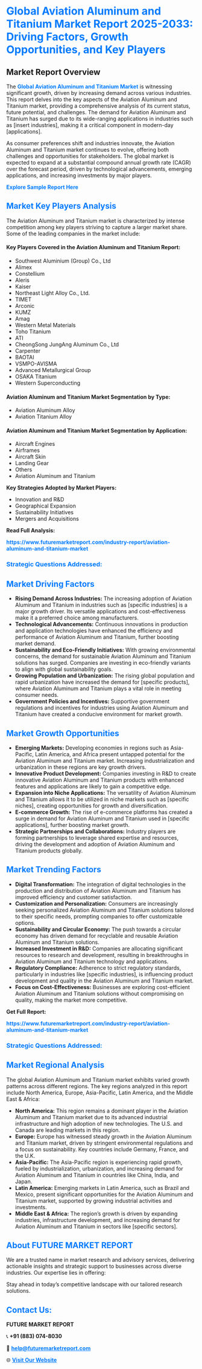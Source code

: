 <h1 style="color: #007BFF;">Global Aviation Aluminum and Titanium Market Report 2025-2033: Driving Factors, Growth Opportunities, and Key Players</h1>

<section id="overview">
<h2>Market Report Overview</h2>
<p>The <a href="https://www.futuremarketreport.com/industry-report/aviation-aluminum-and-titanium-market" style="color: #007BFF; text-decoration: none;"><strong>Global Aviation Aluminum and Titanium Market</strong></a> is witnessing significant growth, driven by increasing demand across various industries. This report delves into the key aspects of the Aviation Aluminum and Titanium market, providing a comprehensive analysis of its current status, future potential, and challenges. The demand for Aviation Aluminum and Titanium has surged due to its wide-ranging applications in industries such as [insert industries], making it a critical component in modern-day [applications].</p>
<p>As consumer preferences shift and industries innovate, the Aviation Aluminum and Titanium market continues to evolve, offering both challenges and opportunities for stakeholders. The global market is expected to expand at a substantial compound annual growth rate (CAGR) over the forecast period, driven by technological advancements, emerging applications, and increasing investments by major players.</p>
</section>

<section id="overview">
<p><a href="https://www.futuremarketreport.com/request-sample/reportId=112784" style="color: #007BFF; text-decoration: none;"><strong>Explore Sample Report Here</strong></a></p>
</section>

<section id="key-players">
<h2 style="color: #007BFF;">Market Key Players Analysis</h2>
<p>The Aviation Aluminum and Titanium market is characterized by intense competition among key players striving to capture a larger market share. Some of the leading companies in the market include:</p>
<h4>Key Players Covered in the Aviation Aluminum and Titanium Report:</h4>
<ul><li>Southwest Aluminium (Group) Co., Ltd</li><li>Alimex</li><li>Constellium</li><li>Aleris</li><li>Kaiser</li><li>Northeast Light Alloy Co., Ltd.</li><li>TIMET</li><li>Arconic</li><li>KUMZ</li><li>Amag</li><li>Western Metal Materials</li><li>Toho Titanium</li><li>ATI</li><li>CheongSong JungAng Aluminum Co., Ltd</li><li>Carpenter</li><li>BAOTAI</li><li>VSMPO-AVISMA</li><li>Advanced Metallurgical Group</li><li>OSAKA Titanium</li><li>Western Superconducting</li></ul>
<h4>Aviation Aluminum and Titanium Market Segmentation by Type:</h4>
<ul><li>Aviation Aluminum Alloy</li><li>Aviation Titanium Alloy</li></ul>

<h4>Aviation Aluminum and Titanium Market Segmentation by Application:</h4>
<ul><li>Aircraft Engines</li><li>Airframes</li><li>Aircraft Skin</li><li>Landing Gear</li><li>Others</li><li>Aviation Aluminum and Titanium</li></ul>
<p><strong>Key Strategies Adopted by Market Players:</strong></p>
<ul>
<li>Innovation and R&D</li>
<li>Geographical Expansion</li>
<li>Sustainability Initiatives</li>
<li>Mergers and Acquisitions</li>
</ul>
</section>

<section>
<p><strong>Read Full Analysis: </strong></p><a href="https://www.futuremarketreport.com/industry-report/aviation-aluminum-and-titanium-market" style="color: #007BFF; text-decoration: none;"><strong>https://www.futuremarketreport.com/industry-report/aviation-aluminum-and-titanium-market</strong></a>
<h3 style="color: #007BFF;">Strategic Questions Addressed:</h3>
</section>

<section id="driving-factors">
<h2 style="color: #007BFF;">Market Driving Factors</h2>
<ul>
<li><strong>Rising Demand Across Industries:</strong> The increasing adoption of Aviation Aluminum and Titanium in industries such as [specific industries] is a major growth driver. Its versatile applications and cost-effectiveness make it a preferred choice among manufacturers.</li>
<li><strong>Technological Advancements:</strong> Continuous innovations in production and application technologies have enhanced the efficiency and performance of Aviation Aluminum and Titanium, further boosting market demand.</li>
<li><strong>Sustainability and Eco-Friendly Initiatives:</strong> With growing environmental concerns, the demand for sustainable Aviation Aluminum and Titanium solutions has surged. Companies are investing in eco-friendly variants to align with global sustainability goals.</li>
<li><strong>Growing Population and Urbanization:</strong> The rising global population and rapid urbanization have increased the demand for [specific products], where Aviation Aluminum and Titanium plays a vital role in meeting consumer needs.</li>
<li><strong>Government Policies and Incentives:</strong> Supportive government regulations and incentives for industries using Aviation Aluminum and Titanium have created a conducive environment for market growth.</li>
</ul>
</section>

<section id="growth-opportunities">
<h2 style="color: #007BFF;">Market Growth Opportunities</h2>
<ul>
<li><strong>Emerging Markets:</strong> Developing economies in regions such as Asia-Pacific, Latin America, and Africa present untapped potential for the Aviation Aluminum and Titanium market. Increasing industrialization and urbanization in these regions are key growth drivers.</li>
<li><strong>Innovative Product Development:</strong> Companies investing in R&D to create innovative Aviation Aluminum and Titanium products with enhanced features and applications are likely to gain a competitive edge.</li>
<li><strong>Expansion into Niche Applications:</strong> The versatility of Aviation Aluminum and Titanium allows it to be utilized in niche markets such as [specific niches], creating opportunities for growth and diversification.</li>
<li><strong>E-commerce Growth:</strong> The rise of e-commerce platforms has created a surge in demand for Aviation Aluminum and Titanium used in [specific applications], further boosting market growth.</li>
<li><strong>Strategic Partnerships and Collaborations:</strong> Industry players are forming partnerships to leverage shared expertise and resources, driving the development and adoption of Aviation Aluminum and Titanium products globally.</li>
</ul>
</section>

<section id="trending-factors">
<h2 style="color: #007BFF;">Market Trending Factors</h2>
<ul>
<li><strong>Digital Transformation:</strong> The integration of digital technologies in the production and distribution of Aviation Aluminum and Titanium has improved efficiency and customer satisfaction.</li>
<li><strong>Customization and Personalization:</strong> Consumers are increasingly seeking personalized Aviation Aluminum and Titanium solutions tailored to their specific needs, prompting companies to offer customizable options.</li>
<li><strong>Sustainability and Circular Economy:</strong> The push towards a circular economy has driven demand for recyclable and reusable Aviation Aluminum and Titanium solutions.</li>
<li><strong>Increased Investment in R&D:</strong> Companies are allocating significant resources to research and development, resulting in breakthroughs in Aviation Aluminum and Titanium technology and applications.</li>
<li><strong>Regulatory Compliance:</strong> Adherence to strict regulatory standards, particularly in industries like [specific industries], is influencing product development and quality in the Aviation Aluminum and Titanium market.</li>
<li><strong>Focus on Cost-Effectiveness:</strong> Businesses are exploring cost-efficient Aviation Aluminum and Titanium solutions without compromising on quality, making the market more competitive.</li>
</ul>
</section>

<section>
<p><strong>Get Full Report: </strong></p><a href="https://www.futuremarketreport.com/industry-report/aviation-aluminum-and-titanium-market" style="color: #007BFF; text-decoration: none;"><strong>https://www.futuremarketreport.com/industry-report/aviation-aluminum-and-titanium-market</strong></a>
<h3 style="color: #007BFF;">Strategic Questions Addressed:</h3>
</section>


<section id="regional-analysis">
<h2 style="color: #007BFF;">Market Regional Analysis</h2>
<p>The global Aviation Aluminum and Titanium market exhibits varied growth patterns across different regions. The key regions analyzed in this report include North America, Europe, Asia-Pacific, Latin America, and the Middle East & Africa:</p>
<ul>
<li><strong>North America:</strong> This region remains a dominant player in the Aviation Aluminum and Titanium market due to its advanced industrial infrastructure and high adoption of new technologies. The U.S. and Canada are leading markets in this region.</li>
<li><strong>Europe:</strong> Europe has witnessed steady growth in the Aviation Aluminum and Titanium market, driven by stringent environmental regulations and a focus on sustainability. Key countries include Germany, France, and the U.K.</li>
<li><strong>Asia-Pacific:</strong> The Asia-Pacific region is experiencing rapid growth, fueled by industrialization, urbanization, and increasing demand for Aviation Aluminum and Titanium in countries like China, India, and Japan.</li>
<li><strong>Latin America:</strong> Emerging markets in Latin America, such as Brazil and Mexico, present significant opportunities for the Aviation Aluminum and Titanium market, supported by growing industrial activities and investments.</li>
<li><strong>Middle East & Africa:</strong> The region’s growth is driven by expanding industries, infrastructure development, and increasing demand for Aviation Aluminum and Titanium in sectors like [specific sectors].</li>
</ul>
</section>

<footer>
<h2 style="color: #007BFF;">About FUTURE MARKET REPORT</h2>
<p>We are a trusted name in market research and advisory services, delivering actionable insights and strategic support to businesses across diverse industries. Our expertise lies in offering:</p>

<p>Stay ahead in today’s competitive landscape with our tailored research solutions.</p>

<h2 style="color: #007BFF;">Contact Us:</h2>
<p><strong>FUTURE MARKET REPORT</strong></p>
<p>📞 <strong>+91 (883) 074-8030</strong></p>
<p>📧 <strong><a href="mailto:help@futuremarketreport.com" style="color: #007BFF;">help@futuremarketreport.com</a></strong></p>
<p>🌐 <strong><a href="https://www.futuremarketreport.com/" style="color: #007BFF;">Visit Our Website</a></strong></p>
</footer>
